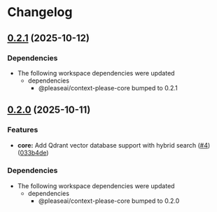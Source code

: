 # Changelog

## [0.2.1](https://github.com/chatbot-pf/context-please/compare/mcp-v0.2.0...mcp-v0.2.1) (2025-10-12)


### Dependencies

* The following workspace dependencies were updated
  * dependencies
    * @pleaseai/context-please-core bumped to 0.2.1

## [0.2.0](https://github.com/chatbot-pf/context-please/compare/mcp-v0.1.0...mcp-v0.2.0) (2025-10-11)


### Features

* **core:** Add Qdrant vector database support with hybrid search ([#4](https://github.com/chatbot-pf/context-please/issues/4)) ([033b4de](https://github.com/chatbot-pf/context-please/commit/033b4dec810f8663e61667e818005bb3b202192d))


### Dependencies

* The following workspace dependencies were updated
  * dependencies
    * @pleaseai/context-please-core bumped to 0.2.0
